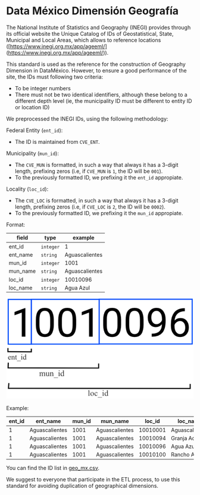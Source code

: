 # Data México Dimensión Geografía

The National Institute of Statistics and Geography (INEGI) provides through its official website the Unique Catalog of IDs of Geostatistical, State, Municipal and Local Areas, which allows to reference locations ([https://www.inegi.org.mx/app/ageeml/] (https://www.inegi.org.mx/app/ageeml/)).

This standard is used as the reference for the construction of Geography Dimension in DataMéxico. However, to ensure a good performance of the site, the IDs must following two criteria:

- To be integer numbers
- There must not be two identical identifiers, although these belong to a different depth level (ie, the municipality ID must be different to entity ID or location ID)

We preprocessed the INEGI IDs, using the following methodology:

Federal Entity (`ent_id`): 
- The ID is maintained from `CVE_ENT`.

Municipality (`mun_id`): 
- The `CVE_MUN` is formatted, in such a way that always it has a 3-digit length, prefixing zeros (i.e, if `CVE_MUN` is `1`, the ID will be `001`).
- To the previously formatted ID, we prefixing it the `ent_id` appropiate.

Locality (`loc_id`):
- The `CVE_LOC` is formatted, in such a way that always it has a 3-digit length, prefixing zeros (i.e, if `CVE_LOC` is `2`, the ID will be `0002`).
- To the previously formatted ID, we prefixing it the `mun_id` appropiate.

Format:

| field | type | example |
| ---- | ---- | ---- |
| ent_id | `integer` | 1 |
| ent_name | `string` | Aguascalientes |
| mun_id | `integer` | 1001 |
| mun_name | `string` | Aguascalientes |
| loc_id | `integer` | 10010096 |
| loc_name | `string` | Agua Azul |

![Format ID](format_id.png)

Example:

| ent_id | ent_name | mun_id | mun_name | loc_id | loc_name |
| ---- | ---- | ---- | ---- | ---- | ---- |
| 1 | Aguascalientes | 1001 | Aguascalientes | 10010001 | Aguascalientes |
| 1 | Aguascalientes | 1001 | Aguascalientes | 10010094 | Granja Adelita |
| 1 | Aguascalientes | 1001 | Aguascalientes | 10010096 | Agua Azul |
| 1 | Aguascalientes | 1001 | Aguascalientes | 10010100 | Rancho Alegre |


You can find the ID list in [geo_mx.csv](geo_mx.csv).

We suggest to everyone that participate in the ETL process, to use this standard for  avoiding duplication of geographical dimensions.